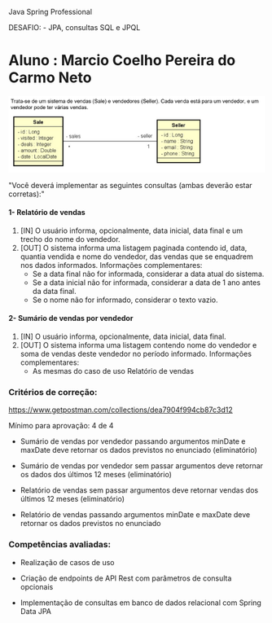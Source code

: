 
Java Spring Professional 

DESAFIO: - JPA, consultas SQL e JPQL

# Aluno : Marcio Coelho Pereira do Carmo Neto 


![entidade](./imgs/diagrama.png)

"Você deverá implementar as seguintes consultas (ambas deverão estar corretas):"


#### 1- Relatório de vendas
1. [IN] O usuário informa, opcionalmente, data inicial, data final e um trecho do nome do vendedor.
2. [OUT] O sistema informa uma listagem paginada contendo id, data, quantia vendida e nome do
   vendedor, das vendas que se enquadrem nos dados informados.
   Informações complementares:
    - Se a data final não for informada, considerar a data atual do sistema.
    - Se a data inicial não for informada, considerar a data de 1 ano antes da data final.
    - Se o nome não for informado, considerar o texto vazio.

#### 2-  Sumário de vendas por vendedor

1. [IN] O usuário informa, opcionalmente, data inicial, data final.
2. [OUT] O sistema informa uma listagem contendo nome do vendedor e soma de vendas deste vendedor
   no período informado.
   Informações complementares:
   - As mesmas do caso de uso Relatório de vendas

### Critérios de correção:
https://www.getpostman.com/collections/dea7904f994cb87c3d12

Mínimo para aprovação: 4 de 4
- Sumário de vendas por vendedor passando argumentos minDate e maxDate deve retornar os dados previstos no enunciado
  (eliminatório)

- Sumário de vendas por vendedor sem passar argumentos deve retornar os dados dos últimos 12 meses
  (eliminatório)

- Relatório de vendas sem passar argumentos deve retornar vendas dos últimos 12 meses
  (eliminatório)

- Relatório de vendas passando argumentos minDate e maxDate deve retornar os dados previstos no enunciado

### Competências avaliadas:
- Realização de casos de uso

- Criação de endpoints de API Rest com parâmetros de consulta opcionais

- Implementação de consultas em banco de dados relacional com Spring Data JPA


